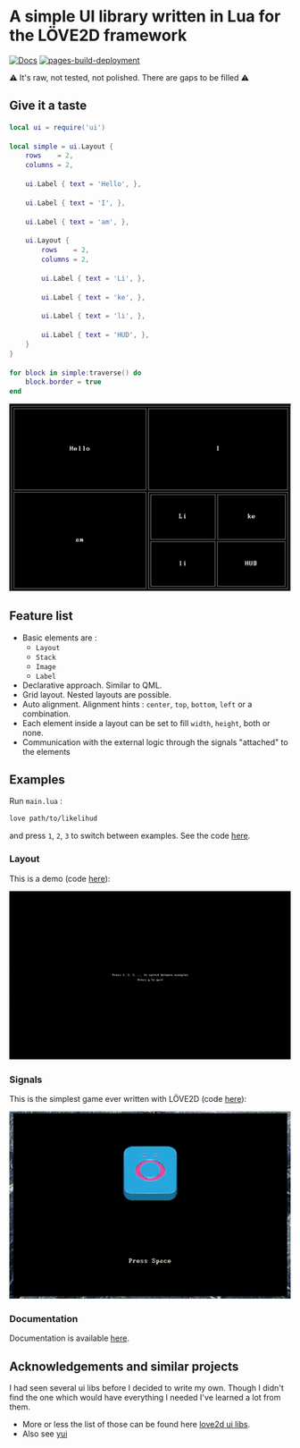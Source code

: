 # A simple UI library written in Lua for the LÖVE2D framework

[![Docs](https://github.com/LRDPRDX/LikeliHUD/actions/workflows/doc.yml/badge.svg)](https://github.com/LRDPRDX/LikeliHUD/actions/workflows/doc.yml)
[![pages-build-deployment](https://github.com/LRDPRDX/LikeliHUD/actions/workflows/pages/pages-build-deployment/badge.svg)](https://github.com/LRDPRDX/LikeliHUD/actions/workflows/pages/pages-build-deployment)

:warning: It's raw, not tested, not polished. There are gaps to be filled :warning:

## Give it a taste

```lua
local ui = require('ui')

local simple = ui.Layout {
    rows    = 2,
    columns = 2,

    ui.Label { text = 'Hello', },

    ui.Label { text = 'I', },

    ui.Label { text = 'am', },

    ui.Layout {
        rows    = 2,
        columns = 2,

        ui.Label { text = 'Li', },

        ui.Label { text = 'ke', },

        ui.Label { text = 'li', },

        ui.Label { text = 'HUD', },
    }
}

for block in simple:traverse() do
    block.border = true
end
```

![simple](images/simple.png)

## Feature list

- Basic elements are :
    - `Layout`
    - `Stack`
    - `Image`
    - `Label`
- Declarative approach. Similar to QML.
- Grid layout. Nested layouts are possible.
- Auto alignment. Alignment hints : `center`, `top`, `bottom`, `left` or a combination.
- Each element inside a layout can be set to fill `width`, `height`, both or
  none.
- Communication with the external logic through the signals "attached" to the
  elements

## Examples

Run `main.lua` :

```bash
love path/to/likelihud
```

and press `1`, `2`, `3` to switch between examples. See the code [here](/examples).

### Layout

This is a demo (code [here](/main.lua)):

![demo](/gifs/demo.gif)

### Signals

This is the simplest game ever written with LÖVE2D (code [here](/examples/o.lua)):

![signals example](/gifs/o.gif)

### Documentation

Documentation is available [here](https://lrdprdx.github.io/LikeliHUD/).

## Acknowledgements and similar projects

I had seen several ui libs before I decided to write my own. Though I didn't
find the one which would have everything I needed I've learned a lot from them.

- More or less the list of those can be found
here [love2d ui libs](https://www.love2d.org/wiki/Graphical_User_Interface).
- Also see [yui](https://codeberg.org/1414codeforge/yui)


